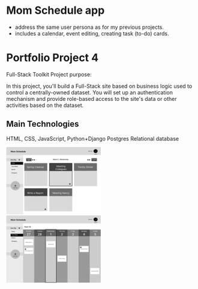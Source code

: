 # Mom Schedule app

- address the same user persona as for my previous projects. 
- includes a calendar, event editing, creating task (to-do) cards.

# Portfolio Project 4
Full-Stack Toolkit
Project purpose:

In this project, you'll build a Full-Stack site based on business logic used to control a centrally-owned dataset. You will set up an authentication mechanism and provide role-based access to the site's data or other activities based on the dataset.

## Main Technologies
HTML, CSS, JavaScript, Python+Django
Postgres Relational database 


<img width="50%" alt="wireframe" src="wireframes/mom-schedule-wireframe-desktop-today-view.png">

<img width="50%" alt="wireframe" src="wireframes/mom-schedule-wireframe-desktop-week-view.png">
